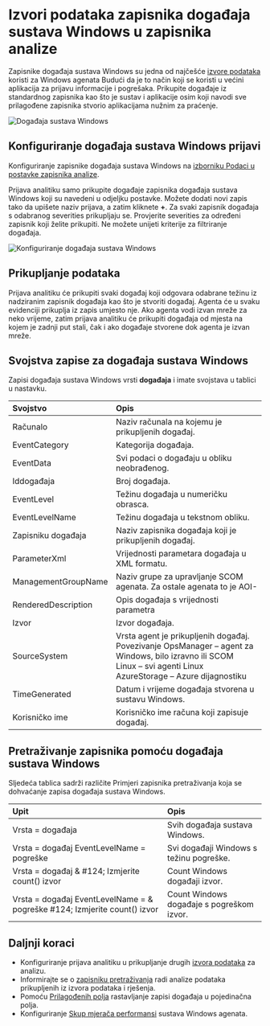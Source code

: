 <properties 
   pageTitle="Zapisnike događaja sustava Windows u prijava analitiku | Microsoft Azure"
   description="Zapisnike događaja sustava Windows su jedan izvor podataka najčešće koriste zapisnika analize.  U ovom se članku objašnjava kako konfigurirati skup zapisnike događaja sustava Windows i pojedinosti zapisa koji se stvaraju u spremištu OMS."
   services="log-analytics"
   documentationCenter=""
   authors="bwren"
   manager="jwhit"
   editor="tysonn" />
<tags 
   ms.service="log-analytics"
   ms.devlang="na"
   ms.topic="article"
   ms.tgt_pltfrm="na"
   ms.workload="infrastructure-services"
   ms.date="10/18/2016"
   ms.author="bwren" />

# <a name="windows-event-log-data-sources-in-log-analytics"></a>Izvori podataka zapisnika događaja sustava Windows u zapisnika analize

Zapisnike događaja sustava Windows su jedna od najčešće [izvore podataka](log-analytics-data-sources.md) koristi za Windows agenata Budući da je to način koji se koristi u većini aplikacija za prijavu informacije i pogrešaka.  Prikupite događaje iz standardnog zapisnika kao što je sustav i aplikacije osim koji navodi sve prilagođene zapisnika stvorio aplikacijama nužnim za praćenje.

![Događaja sustava Windows](media/log-analytics-data-sources-windows-events/overview.png)     

## <a name="configuring-windows-event-logs"></a>Konfiguriranje događaja sustava Windows prijavi

Konfiguriranje zapisnike događaja sustava Windows na [izborniku Podaci u postavke zapisnika analize](log-analytics-data-sources.md#configuring-data-sources).

Prijava analitiku samo prikupite događaje zapisnika događaja sustava Windows koji su navedeni u odjeljku postavke.  Možete dodati novi zapis tako da upišete naziv prijava, a zatim kliknete **+**.  Za svaki zapisnik događaja s odabranog severities prikupljaju se.  Provjerite severities za određeni zapisnik koji želite prikupiti.  Ne možete unijeti kriterije za filtriranje događaja.

![Konfiguriranje događaja sustava Windows](media/log-analytics-data-sources-windows-events/configure.png)


## <a name="data-collection"></a>Prikupljanje podataka

Prijava analitiku će prikupiti svaki događaj koji odgovara odabrane težinu iz nadziranim zapisnik događaja kao što je stvoriti događaj.  Agenta će u svaku evidenciji prikuplja iz zapis umjesto nje.  Ako agenta vodi izvan mreže za neko vrijeme, zatim prijava analitiku će prikupiti događaja od mjesta na kojem je zadnji put stali, čak i ako događaje stvorene dok agenta je izvan mreže.


## <a name="windows-event-records-properties"></a>Svojstva zapise za događaja sustava Windows

Zapisi događaja sustava Windows vrsti **događaja** i imate svojstava u tablici u nastavku.

| Svojstvo | Opis |
|:--|:--|
| Računalo            | Naziv računala na kojemu je prikupljenih događaj. |
| EventCategory       | Kategorija događaja. |
| EventData           | Svi podaci o događaju u obliku neobrađenog. |
| Iddogađaja             | Broj događaja. |
| EventLevel          | Težinu događaja u numeričku obrasca. |
| EventLevelName      | Težinu događaja u tekstnom obliku. |
| Zapisniku događaja            | Naziv zapisnika događaja koji je prikupljenih događaj. |
| ParameterXml        | Vrijednosti parametara događaja u XML formatu. |
| ManagementGroupName | Naziv grupe za upravljanje SCOM agenata.  Za ostale agenata to je AOI-<workspace ID> |
| RenderedDescription | Opis događaja s vrijednosti parametra |
| Izvor              | Izvor događaja. |
| SourceSystem  | Vrsta agent je prikupljenih događaj. <br> Povezivanje OpsManager – agent za Windows, bilo izravno ili SCOM <br> Linux – svi agenti Linux  <br> AzureStorage – Azure dijagnostiku |
| TimeGenerated       | Datum i vrijeme događaja stvorena u sustavu Windows. |
| Korisničko ime            | Korisničko ime računa koji zapisuje događaj. |



## <a name="log-searches-with-windows-events"></a>Pretraživanje zapisnika pomoću događaja sustava Windows

Sljedeća tablica sadrži različite Primjeri zapisnika pretraživanja koja se dohvaćanje zapisa događaja sustava Windows.

| Upit | Opis |
|:--|:--|
| Vrsta = događaja | Svih događaja sustava Windows. |
| Vrsta = događaj EventLevelName = pogreške | Svi događaji Windows s težinu pogreške. |
| Vrsta = događaj & #124; Izmjerite count() izvor | Count Windows događaji izvor. |
| Vrsta = događaj EventLevelName = & pogreške #124; Izmjerite count() izvor | Count Windows događaje s pogreškom izvor. |

## <a name="next-steps"></a>Daljnji koraci

- Konfiguriranje prijava analitiku u prikupljanje drugih [izvora podataka](log-analytics-data-sources.md) za analizu.
- Informirajte se o [zapisniku pretraživanja](log-analytics-log-searches.md) radi analize podataka prikupljenih iz izvora podataka i rješenja.  
- Pomoću [Prilagođenih polja](log-analytics-custom-fields.md) rastavljanje zapisi događaja u pojedinačna polja.
- Konfiguriranje [Skup mjerača performansi](log-analytics-data-sources-performance-counters.md) sustava Windows agenata.
